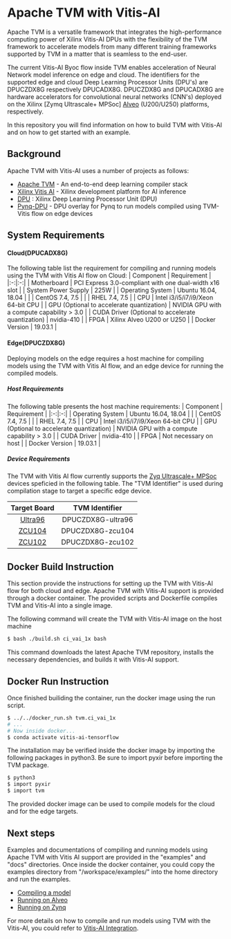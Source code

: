 # Apache TVM with Vitis-AI

Apache TVM is a versatile framework that integrates the high-performance computing power of Xilinx Vitis-AI DPUs with the flexibility of the TVM framework to accelerate models from many different training frameworks supported by TVM in a matter that is seamless to the end-user. 

The current Vitis-AI Byoc flow inside TVM enables acceleration of Neural Network model inference on edge and cloud. The identifiers for the supported edge and cloud Deep Learning Processor Units (DPU's) are DPUCZDX8G respectively DPUCADX8G. DPUCZDX8G and DPUCADX8G are hardware accelerators for convolutional neural networks (CNN's) deployed on the Xilinx [Zymq Ultrascale+ MPSoc] [Alveo] (U200/U250) platforms, respectively.

In this repository you will find information on how to build TVM with Vitis-AI and on how to get started with an example.

## Background 

Apache TVM with Vitis-AI uses a number of projects as follows: 
* [Apache TVM] - An end-to-end deep learning compiler stack
* [Xilinx Vitis AI] - Xilinx development platform for AI inference
* [DPU] :  Xilinx Deep Learning Processor Unit (DPU)
* [Pynq-DPU] - DPU overlay for Pynq to run models compiled using TVM-Vitis flow on edge devices





## System Requirements
#### Cloud(DPUCADX8G)
The following table list the requirement for compiling and running models using the TVM with Vitis AI flow on Cloud:
| Component  | Requirement  |
|:-:|:-:|
|  Motherboard | PCI Express 3.0-compliant with one dual-width x16 slot  |
|  System Power Supply | 225W  |
| Operating System  | Ubuntu 16.04, 18.04  |
|   | CentOS 7.4, 7.5  |
|   | RHEL 7.4, 7.5  |
| CPU  | Intel i3/i5/i7/i9/Xeon 64-bit CPU   |
| GPU (Optional to accelerate quantization)  |  NVIDIA GPU with a compute capability > 3.0 |
| CUDA Driver (Optional to accelerate quantization)  | nvidia-410  |
| FPGA  | Xilinx Alveo U200 or U250  |
| Docker Version  |  19.03.1 |
#### Edge(DPUCZDX8G)
Deploying models on the edge requires a host machine for compiling models using the TVM with Vitis AI flow, and an edge device for running the compiled models. 

##### Host Requirements 
The following table presents the host machine requirements:
| Component  | Requirement  |
|:-:|:-:|
| Operating System  |  Ubuntu 16.04, 18.04 |
|   | CentOS 7.4, 7.5  |
|   | RHEL 7.4, 7.5  |
| CPU  | Intel i3/i5/i7/i9/Xeon 64-bit CPU  |
| GPU (Optional to accelerate quantization) | NVIDIA GPU with a compute capability > 3.0  |
| CUDA Driver  |  nvidia-410 |
| FPGA  |  Not necessary on host |
| Docker Version  |  19.03.1 |

##### Device Requirements
The TVM with Vitis AI flow currently supports the [Zyq Ultrascale+ MPSoc] devices speficied in the following table. The "TVM Identifier" is used during compilation stage to target a specific edge device.

| Target Board  | TVM Identifier|
|:-:|:-:|
| [Ultra96]  | DPUCZDX8G-ultra96 |
| [ZCU104]  | DPUCZDX8G-zcu104  |
| [ZCU102]  | DPUCZDX8G-zcu102  |


## Docker Build Instruction
This section provide the instructions for setting up the TVM with Vitis-AI flow for both cloud and edge. Apache TVM with Vitis-AI support is provided through a docker container. The provided scripts and Dockerfile compiles TVM and Vitis-AI into a single image.

The following command will create the TVM with Vitis-AI image on the host machine

```sh
$ bash ./build.sh ci_vai_1x bash
```
This command downloads the latest Apache TVM repository, installs the necessary dependencies, and builds it with Vitis-AI support.

## Docker Run Instruction

Once finished builiding the container, run the docker image using the run script.
```sh
$ ../../docker_run.sh tvm.ci_vai_1x
# ...
# Now inside docker...
$ conda activate vitis-ai-tensorflow
```
The installation may be verified inside the docker image by importing the following packages in python3. Be sure to import pyxir before importing the TVM package.

```sh
$ python3
$ import pyxir
$ import tvm
```
The provided docker image can be used to compile models for the cloud and for the edge targets.

## Next steps

Examples and documentations of compiling and running models using Apache TVM with Vitis AI support are provided in the "examples" and "docs" directories. Once inside the docker container, you could copy the examples directory from "/workspace/examples/" into the home directory and run the examples.

* [Compiling a model](./docs/compiling_a_model.md)
* [Running on Alveo](./docs/running_on_alveo.md)
* [Running on Zynq](./docs/running_on_zynq.md)

For more details on how to compile and run models using TVM with the Vitis-AI, you could refer to [Vitis-AI Integration].


[//]: # (These are reference links used in the body of this note and get stripped out when the markdown processor does its job.)

   [Apache TVM]: https://tvm.apache.org/
   [Xilinx Vitis AI]: https://www.xilinx.com/products/design-tools/vitis/vitis-ai.html
   [DPU]: https://www.xilinx.com/products/intellectual-property/dpu.html
   [Pynq-DPU]: https://github.com/Xilinx/DPU-PYNQ 
   [ZCU104]: https://www.xilinx.com/products/boards-and-kits/zcu104.html
   [Ultra96]: https://www.xilinx.com/products/boards-and-kits/1-vad4rl.html
   [ZCU102]: https://www.xilinx.com/products/boards-and-kits/ek-u1-zcu102-g.html
   [Alveo]: https://www.xilinx.com/products/boards-and-kits/alveo.html
   [Alveo Setup]: https://github.com/Xilinx/Vitis-AI/tree/master/alveo
   [Vitis-AI Integration]: https://github.com/apache/incubator-tvm/blob/main/docs/deploy/vitis_ai.rst
   [Zyq Ultrascale+ MPSoc]: https://www.xilinx.com/products/silicon-devices/soc/zynq-ultrascale-mpsoc.html

